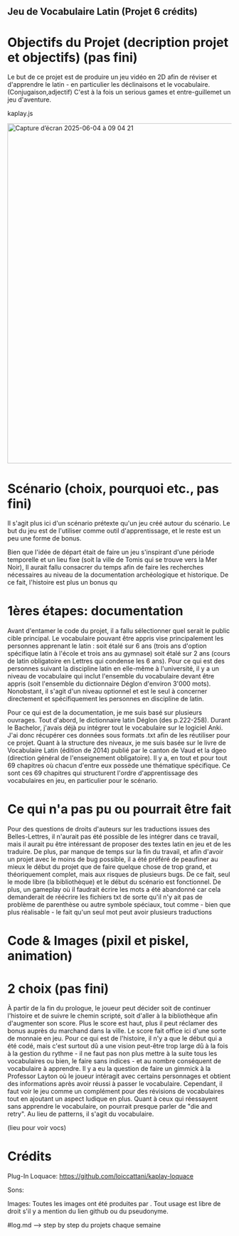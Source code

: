 ## Jeu de Vocabulaire Latin (Projet 6 crédits)

# Objectifs du Projet (decription projet et objectifs) (pas fini)
Le but de ce projet est de produire un jeu vidéo en 2D afin de réviser et d'apprendre le latin - en particulier les déclinaisons et le vocabulaire. (Conjugaison,adjectif) C'est à la fois un serious games et entre-guillemet un jeu d'aventure.

kaplay.js

<img width="765" alt="Capture d’écran 2025-06-04 à 09 04 21" src="https://github.com/user-attachments/assets/d0c0cf70-94b1-4e61-802f-8dedafcb4ec7" />

# Scénario (choix, pourquoi etc., pas fini) 
Il s'agit plus ici d'un scénario prétexte qu'un jeu créé autour du scénario. Le but du jeu est de l'utiliser comme outil d'apprentissage, et le reste est un peu une forme de bonus.

Bien que l'idée de départ était de faire un jeu s'inspirant d'une période temporelle et un lieu fixe (soit la ville de Tomis qui se trouve vers la Mer Noir), 
Il aurait fallu consacrer du temps afin de faire les recherches nécessaires au niveau de la documentation archéologique et historique.
De ce fait, l'histoire est plus un bonus qu



# 1ères étapes: documentation

Avant d'entamer le code du projet, il a fallu sélectionner quel serait le public cible principal. Le vocabulaire pouvant être appris vise principalement les personnes apprenant le latin : soit étalé sur 6 ans (trois ans d'option spécifique latin à l'école et trois ans au gymnase) soit étalé sur 2 ans (cours de latin obligatoire en Lettres qui condense les 6 ans). Pour ce qui est des personnes suivant la discipline latin en elle-même à l'université, il y a un niveau de vocabulaire qui inclut l'ensemble du vocabulaire devant être appris (soit l'ensemble du dictionnaire Déglon d'environ 3'000 mots). Nonobstant, il s'agit d'un niveau optionnel et est le seul à concerner directement et spécifiquement les personnes en discipline de latin.

Pour ce qui est de la documentation, je me suis basé sur plusieurs ouvrages. Tout d'abord, le dictionnaire latin Déglon (des p.222-258). Durant le Bachelor, j'avais déjà pu intégrer tout le vocabulaire sur le logiciel Anki. J'ai donc récupérer ces données sous formats .txt afin de les réutiliser pour ce projet.
Quant à la structure des niveaux, je me suis basée sur le livre de Vocabulaire Latin (édition de 2014) publié par le canton de Vaud et la dgeo (direction général de l'enseignement obligatoire). Il y a, en tout et pour tout 69 chapitres où chacun d'entre eux possède une thématique spécifique. Ce sont ces 69 chapitres qui structurent l'ordre d'apprentissage des vocabulaires en jeu, en particulier pour le scénario.

# Ce qui n'a pas pu ou pourrait être fait
Pour des questions de droits d'auteurs sur les traductions issues des Belles-Lettres, il n'aurait pas été possible de les intégrer dans ce travail, mais il aurait pu être intéressant de proposer des textes latin en jeu et de les traduire. De plus, par manque de temps sur la fin du travail, et afin d'avoir un projet avec le moins de bug possible, il a été préféré de peaufiner au mieux le début du projet que de faire quelque chose de trop grand, et théoriquement complet, mais aux risques de plusieurs bugs. De ce fait, seul le mode libre (la bibliothèque) et le début du scénario est fonctionnel. De plus, un gameplay où il faudrait écrire les mots a été abandonné car cela demanderait de réécrire les fichiers txt de sorte qu'il n'y ait pas de problème de parenthèse ou autre symbole spéciaux, tout comme - bien que plus réalisable - le fait qu'un seul mot peut avoir plusieurs traductions

# Code & Images (pixil et piskel, animation)

# 2 choix (pas fini)
À partir de la fin du prologue, le joueur peut décider soit de continuer l'histoire et de suivre le chemin scripté, soit d'aller à la bibliothèque afin d'augmenter son score. Plus le score est haut, plus il peut réclamer des bonus auprès du marchand dans la ville. Le score fait office ici d'une sorte de monnaie en jeu. Pour ce qui est de l'histoire, il n'y a que le début qui a été codé, mais c'est surtout dû a une vision peut-être trop large dû à la fois à la gestion du rythme - il ne faut pas non plus mettre à la suite tous les vocabulaires ou bien, le faire sans indices - et au nombre conséquent de vocabulaire à apprendre. Il y a eu la question de faire un gimmick à la Professor Layton où le joueur intéragit avec certains personnages et obtient des informations après avoir réussi à passer le vocabulaire. Cependant, il faut voir le jeu comme un complément pour des révisions de vocabulaires tout en ajoutant un aspect ludique en plus. Quant à ceux qui réessayent sans apprendre le vocabulaire, on pourrait presque parler de "die and retry". Au lieu de patterns, il s'agit du vocabulaire.

(lieu pour voir vocs)

# Crédits

Plug-In Loquace: https://github.com/loiccattani/kaplay-loquace

Sons: 

Images: Toutes les images ont été produites par . Tout usage est libre de droit s'il y a mention du lien github ou du pseudonyme.




#log.md --> step by step du projets chaque semaine
